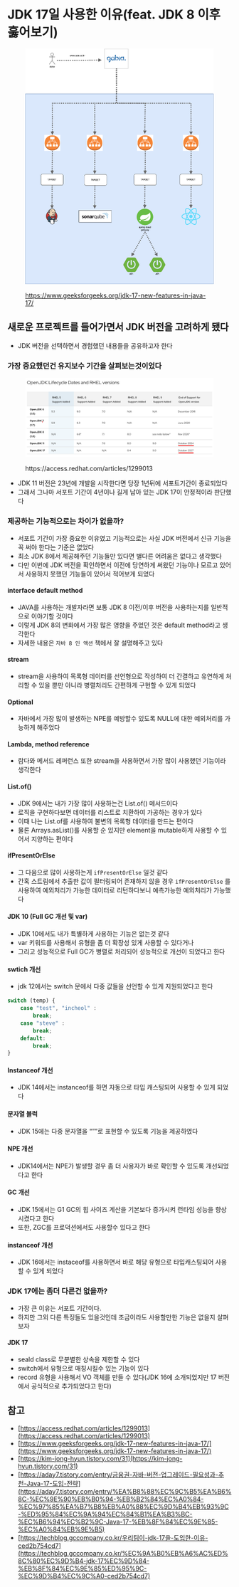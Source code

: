 # JDK 17일 사용한 이유(feat. JDK 8 이후 훓어보기)

<figure><img src="../../.gitbook/assets/1 (1).png" alt=""><figcaption><p><a href="https://www.geeksforgeeks.org/jdk-17-new-features-in-java-17/">https://www.geeksforgeeks.org/jdk-17-new-features-in-java-17/</a></p></figcaption></figure>

## 새로운 프로젝트를 들어가면서 JDK 버전을 고려하게 됐다

* JDK 버전을 선택하면서 경험했던 내용들을 공유하고자 한다

### 가장 중요했던건 유지보수 기간을 살펴보는것이었다

<figure><img src="../../.gitbook/assets/2 (7).png" alt=""><figcaption><p>https://access.redhat.com/articles/1299013</p></figcaption></figure>

* JDK 11 버전은 23년에 개발을 시작한다면 당장 1년뒤에 서포트기간이 종료되었다
* 그래서 그나마 서포트 기간이 4년이나 길게 남아 있는 JDK 17이 안정적이라 판단했다

### 제공하는 기능적으로는 차이가 없을까?

* 서포트 기간이 가장 중요한 이유였고 기능적으로는 사실 JDK 버전에서 신규 기능을 꼭 써야 한다는 기준은 없었다
* 최소 JDK 8에서 제공해주던 기능들만 있다면 별다른 어려움은 없다고 생각했다
* 다만 이번에 JDK 버전을 확인하면서 이전에 당연하게 써왔던 기능이나 모르고 있어서 사용하지 못했던 기능들이 있어서 적어보게 되었다

#### interface default method

* JAVA를 사용하는 개발자라면 보통 JDK 8 이전/이후 버전을 사용하는지를 일반적으로 이야기할 것이다
* 이렇게 JDK 8의 변화에서 가장 많은 영향을 주었던 것은 default method라고 생각한다
* 자세한 내용은 `자바 8 인 액션` 책에서 잘 설명해주고 있다

#### stream

* stream을 사용하여 목록형 데이터를 선언형으로 작성하여 더 간결하고 유연하게 처리할 수 있을 뿐만 아니라 병렬처리도 간편하게 구현할 수 있게 되었다

#### Optional

* 자바에서 가장 많이 발생하는 NPE를 예방할수 있도록 NULL에 대한 예외처리를 가능하게 해주었다

#### Lambda, method reference

* 람다와 메서드 레퍼런스 또한 stream을 사용하면서 가장 많이 사용했던 기능이라 생각한다

#### List.of()

* JDK 9에서는 내가 가장 많이 사용하는건 List.of() 메서드이다
* 로직을 구현하다보면 데이터를 리스트로 치환하여 가공하는 경우가 있다
* 이때 나는 List.of를 사용하여 불변의 목록형 데이터를 만드는 편이다
* 물론 Arrays.asList()를 사용할 순 있지만 element을 mutable하게 사용할 수 있어서 지양하는 편이다

#### ifPresentOrElse

* 그 다음으로 많이 사용하는게 `ifPresentOrElse` 일것 같다
* 간혹 스트림에서 추출한 값이 필터링되어 존재하지 않을 경우 `ifPresentOrElse` 를 사용하여 예외처리가 가능한 데이터로 리턴하다보니 예측가능한 예외처리가 가능했다

#### JDK 10 (Full GC 개선 및 var)

* JDK 10에서도 내가 특별하게 사용하는 기능은 없는것 같다
* var 키워드를 사용해서 유형을 좀 더 확장성 있게 사용할 수 있다거나
* 그리고 성능적으로 Full GC가 병렬로 처리되어 성능적으로 개선이 되었다고 한다

#### swtich 개선

* jdk 12에서는 switch 문에서 다중 값들을 선언할 수 있게 지원되었다고 한다

```jsx
switch (temp) {
    case "test", "incheol" :
        break;
    case "steve" :
        break;
    default:
        break;
}
```

#### Instanceof 개선

* JDK 14에서는 instanceof를 하면 자동으로 타입 캐스팅되어 사용할 수 있게 되었다

#### 문자열 블럭

* JDK 15에는 다중 문자열을 “””로 표현할 수 있도록 기능을 제공하였다

#### NPE 개선

* JDK14에서는 NPE가 발생할 경우 좀 더 사용자가 바로 확인할 수 있도록 개선되었다고 한다

#### GC 개선

* JDK 15에서는 G1 GC의 힙 사이즈 계산을 기본보다 증가시켜 런타임 성능을 향상시켰다고 한다
* 또한, ZGC를 프로덕션에서도 사용할수 있다고 한다

#### instanceof 개선

* JDK 16에서는 instaceof를 사용하면서 바로 해당 유형으로 타입캐스팅되어 사용할 수 있게 되었다

### JDK 17에는 좀더 다른건 없을까?

* 가장 큰 이유는 서포트 기간이다.
* 하지만 그외 다른 특징들도 있을것인데 조금이라도 사용할만한 기능은 없을지 살펴보자

#### JDK 17

* seald class로 무분별한 상속을 제한할 수 있다
* switch에서 유형으로 매칭시킬수 있는 기능이 있다
* record 유형을 사용해서 VO 객체를 만들 수 있다(JDK 16에 소개되었지만 17 버전에서 공식적으로 추가되었다고 한다)

## 참고

* [https://access.redhat.com/articles/1299013](https://access.redhat.com/articles/1299013)
* [https://www.geeksforgeeks.org/jdk-17-new-features-in-java-17/](https://www.geeksforgeeks.org/jdk-17-new-features-in-java-17/)
* [https://kim-jong-hyun.tistory.com/31](https://kim-jong-hyun.tistory.com/31)
* [https://aday7.tistory.com/entry/금융권-자바-버전-업그레이드-필요성과-추천-Java-17-도입-전략](https://aday7.tistory.com/entry/%EA%B8%88%EC%9C%B5%EA%B6%8C-%EC%9E%90%EB%B0%94-%EB%B2%84%EC%A0%84-%EC%97%85%EA%B7%B8%EB%A0%88%EC%9D%B4%EB%93%9C-%ED%95%84%EC%9A%94%EC%84%B1%EA%B3%BC-%EC%B6%94%EC%B2%9C-Java-17-%EB%8F%84%EC%9E%85-%EC%A0%84%EB%9E%B5)
* [https://techblog.gccompany.co.kr/우리팀이-jdk-17을-도입한-이유-ced2b754cd7](https://techblog.gccompany.co.kr/%EC%9A%B0%EB%A6%AC%ED%8C%80%EC%9D%B4-jdk-17%EC%9D%84-%EB%8F%84%EC%9E%85%ED%95%9C-%EC%9D%B4%EC%9C%A0-ced2b754cd7)
